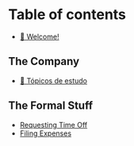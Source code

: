 # Table of contents

* [🤖 Welcome!](README.md)

## The Company

* [📒 Tópicos de estudo](the-company/topicos-de-estudo.md)

## The Formal Stuff

* [Requesting Time Off](the-formal-stuff/requesting-time-off.md)
* [Filing Expenses](the-formal-stuff/filing-expenses.md)
